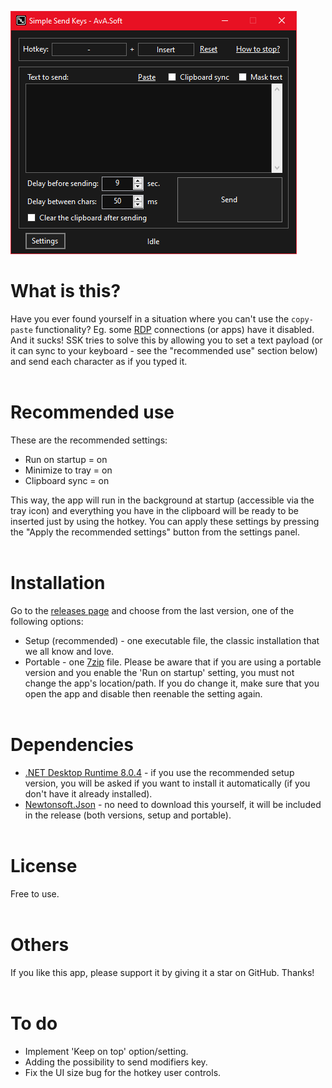 ![](https://raw.githubusercontent.com/AlexVirlan/SimpleSendKeys/main/Assets/SSK-screenshot.png)


# What is this?
Have you ever found yourself in a situation where you can't use the `copy-paste` functionality? Eg. some [RDP](https://en.wikipedia.org/wiki/Remote_Desktop_Protocol) connections (or apps) have it disabled. And it sucks!
SSK tries to solve this by allowing you to set a text payload (or it can sync to your keyboard - see the "recommended use" section below) and send each character as if you typed it.
<br><br>

# Recommended use
These are the recommended settings:
- Run on startup = on
- Minimize to tray = on
- Clipboard sync = on

This way, the app will run in the background at startup (accessible via the tray icon) and everything you have in the clipboard will be ready to be inserted just by using the hotkey. You can apply these settings by pressing the "Apply the recommended settings" button from the settings panel.
<br><br>

# Installation
Go to the [releases page](https://github.com/AlexVirlan/SimpleSendKeys/releases) and choose from the last version, one of the following options:
- Setup (recommended) - one executable file, the classic installation that we all know and love.
- Portable - one [7zip](https://www.7-zip.org/) file. Please be aware that if you are using a portable version and you enable the 'Run on startup' setting, you must not change the app's location/path. If you do change it, make sure that you open the app and disable then reenable the setting again.
<br><br>

# Dependencies
- [.NET Desktop Runtime 8.0.4](https://dotnet.microsoft.com/en-us/download/dotnet/8.0) - if you use the recommended setup version, you will be asked if you want to install it automatically (if you don't have it already installed).
- [Newtonsoft.Json](https://www.newtonsoft.com/json) - no need to download this yourself, it will be included in the release (both versions, setup and portable).
<br><br>

# License
Free to use.
<br><br>

# Others
If you like this app, please support it by giving it a star on GitHub. Thanks!
<br><br>

# To do
- Implement 'Keep on top' option/setting.
- Adding the possibility to send modifiers key.
- Fix the UI size bug for the hotkey user controls.
